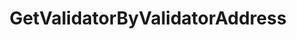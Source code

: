 ---
title: GetValidatorByValidatorAddress
api:
  file: Consensus Client Api.openapi.json
  operationId: get_staking-validators-validator-addr
hidden: false
---